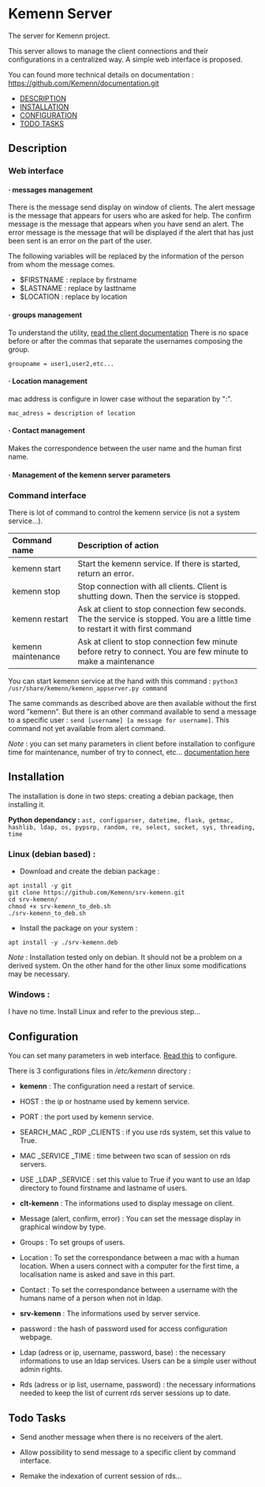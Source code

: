 # Kemenn Server

The server for Kemenn project.

This server allows to manage the client connections and their configurations in a centralized way. A simple web interface is proposed.

You can found more technical details on documentation : https://github.com/Kemenn/documentation.git

- [DESCRIPTION](#description)
- [INSTALLATION](#installation)
- [CONFIGURATION](#configuration)
- [TODO TASKS](#todo-tasks)



## Description


### Web interface

#### · messages management
There is the message send display on window of clients. The alert message is the message that appears for users who are asked for help. The confirm message is the message that appears when you have send an alert. The error message is the message that will be displayed if the alert that has just been sent is an error on the part of the user.

The following variables will be replaced by the information of the person from whom the message comes.

  - $FIRSTNAME : replace by firstname
  - $LASTNAME : replace by lasttname
  - $LOCATION : replace by location

#### · groups management

To understand the utility, [read the client documentation](https://github.com/Kemenn/clt-kemenn#user-group-)
There is no space before or after the commas that separate the usernames composing the group.

`groupname = user1,user2,etc...`

#### · Location management
mac address is configure in lower case without the separation by ":".

`mac_adress = description of location`

#### · Contact management
Makes the correspondence between the user name and the human first name.

#### · Management of the kemenn server parameters


### Command interface

There is lot of command to control the kemenn service (is not a system service...).

| Command name | Description of action |
| :----------- | :-------------------- |
| kemenn start | Start the kemenn service. If there is started, return an error. |
| kemenn stop  | Stop connection with all clients. Client is shutting down. Then the service is stopped. |
| kemenn restart | Ask at client to stop connection few seconds. The the service is stopped. You are a little time to restart it with first command |
| kemenn maintenance | Ask at client to stop connection few minute before retry to connect. You are few minute to make a maintenance |

You can start kemenn service at the hand with this command : `python3 /usr/share/kemenn/kemenn_appserver.py command`

The same commands as described above are then available without the first word "kemenn". But there is an other command available to send a message to a specific user : `send [username] [a message for username]`. This command not yet available from alert command.

*Note* : you can set many parameters in client before installation to configure time for maintenance, number of try to connect, etc... [documentation here](https://github.com/Kemenn/clt-kemenn#configuration)



## Installation

The installation is done in two steps: creating a debian package, then installing it.

**Python dependancy :**
`ast, configparser, datetime, flask, getmac, hashlib, ldap, os, pypsrp, random, re, select, socket, sys, threading, time`


### Linux (debian based) :

- Download and create the debian package :

```
apt install -y git
git clone https://github.com/Kemenn/srv-kemenn.git
cd srv-kemenn/
chmod +x srv-kemenn_to_deb.sh
./srv-kemenn_to_deb.sh
```
- Install the package on your system :

```
apt install -y ./srv-kemenn.deb
```
*Note* : Installation tested only on debian. It should not be a problem on a derived system. On the other hand for the other linux some modifications may be necessary.


### Windows :
I have no time. Install Linux and refer to the previous step...



## Configuration

You can set many parameters in web interface. [Read this](#web-interface) to configure.

There is 3 configurations files in */etc/kemenn* directory :

 * **kemenn** : The configuration need a restart of service.
  * HOST : the ip or hostname used by kemenn service.
  * PORT : the port used by kemenn service.
  * SEARCH_MAC _RDP _CLIENTS : if you use rds system, set this value to True.
  * MAC _SERVICE _TIME : time between two scan of session on rds servers.
  * USE _LDAP _SERVICE : set this value to True if you want to use an ldap directory to found firstname and lastname of users.

 * **clt-kemenn** : The informations used to display message on client.
  * Message (alert, confirm, error) : You can set the message display in graphical window by type.
  * Groups : To set groups of users.
  * Location : To set the correspondance between a mac with a human location. When a users connect with a computer for the first time, a localisation name is asked and save in this part.
  * Contact : To set the correspondance between a username with the humans name of a person when not in ldap.

 * **srv-kemenn** : The informations used by server service.
  * password : the hash of password used for access configuration webpage.
  * Ldap (adress or ip, username, password, base) : the necessary informations to use an ldap services. Users can be a simple user without admin rights.
  * Rds (adress or ip list, username, password) : the necessary informations needed to keep the list of current rds server sessions up to date.



## Todo Tasks

 - Send another message when there is no receivers of the alert.

 - Allow possibility to send message to a specific client by command interface.
 
 - Remake the indexation of current session of rds...